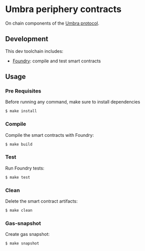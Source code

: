 # Umbra periphery contracts

On chain components of the [Umbra protocol](../README.md).

## Development

This dev toolchain includes:
- [Foundry](https://github.com/gakonst/foundry): compile and test smart contracts 

## Usage

### Pre Requisites

Before running any command, make sure to install dependencies

```sh
$ make install
```

### Compile

Compile the smart contracts with Foundry:

```sh
$ make build
```

### Test

Run Foundry tests:

```sh
$ make test
```

### Clean

Delete the smart contract artifacts:

```sh
$ make clean
```

### Gas-snapshot

Create gas snapshot:

```sh
$ make snapshot
```